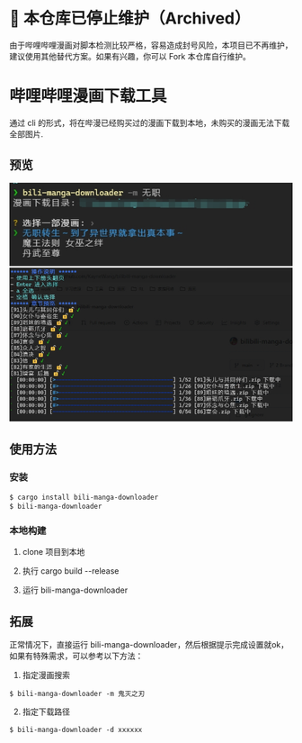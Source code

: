 # 🚨 本仓库已停止维护（Archived）
由于哔哩哔哩漫画对脚本检测比较严格，容易造成封号风险，本项目已不再维护，建议使用其他替代方案。如果有兴趣，你可以 Fork 本仓库自行维护。

# 哔哩哔哩漫画下载工具

通过 cli 的形式，将在哔漫已经购买过的漫画下载到本地，未购买的漫画无法下载全部图片.

## 预览

<img src="https://github.com/KayneWang/bilibili-manga-downloader/blob/main/doc/step1.png" alt="step1">
<img src="https://github.com/KayneWang/bilibili-manga-downloader/blob/main/doc/step2.png" alt="step2">

## 使用方法

### 安装

```shell
$ cargo install bili-manga-downloader
$ bili-manga-downloader
```

### 本地构建

1. clone 项目到本地

2. 执行 cargo build --release

3. 运行 bili-manga-downloader

## 拓展

正常情况下，直接运行 bili-manga-downloader，然后根据提示完成设置就ok，如果有特殊需求，可以参考以下方法：

1. 指定漫画搜索

```shell
$ bili-manga-downloader -m 鬼灭之刃
```
2. 指定下载路径

```shell
$ bili-manga-downloader -d xxxxxx
```
